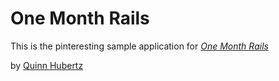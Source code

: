 # One Month Rails

This is the pinteresting sample application for [*One Month Rails*](http://onemonthrails.com)

by [Quinn Hubertz](http://quinnhubertz.blogspot.com/)